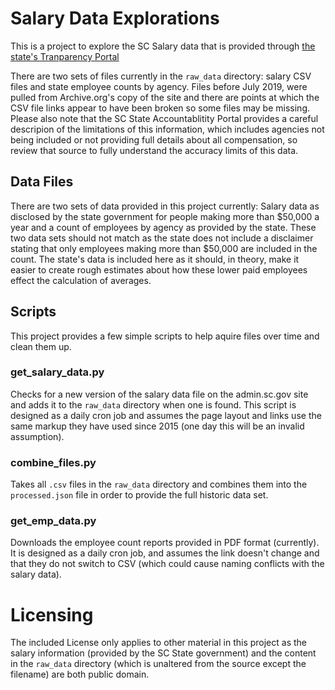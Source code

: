 # Salary Data Explorations

This is a project to explore the SC Salary data that is provided through [the state's Tranparency Portal](https://www.admin.sc.gov/transparency/transparency-portal.)

There are two sets of files currently in the `raw_data` directory: salary CSV files and state employee counts by agency. Files before July 2019, were pulled from Archive.org's copy of the site and there are points at which the CSV file links appear to have been broken so some files may be missing. Please also note that the SC State Accountablitity Portal provides a careful descripion of the limitations of this information, which includes agencies not being included or not providing full details about all compensation, so review that source to fully understand the accuracy limits of this data.

## Data Files

There are two sets of data provided in this project currently: Salary data as disclosed by the state government for people making more than $50,000 a year and a count of employees by agency as provided by the state. These two data sets should not match as the state does not include a disclaimer stating that only employees making more than $50,000 are included in the count. The state's data is included here as it should, in theory, make it easier to create rough estimates about how these lower paid employees effect the calculation of averages.

## Scripts

This project provides a few simple scripts to help aquire files over time and clean them up.

### get_salary_data.py

Checks for a new version of the salary data file on the admin.sc.gov site and adds it to the `raw_data` directory when one is found. This script is designed as a daily cron job and assumes the page layout and links use the same markup they have used since 2015 (one day this will be an invalid assumption).

### combine_files.py

Takes all `.csv` files in the `raw_data` directory and combines them into the `processed.json` file in order to provide the full historic data set.

### get_emp_data.py

Downloads the employee count reports provided in PDF format (currently). It is designed as a daily cron job, and assumes the link doesn't change and that they do not switch to CSV (which could cause naming conflicts with the salary data).

# Licensing

The included License only applies to other material in this project as the salary information (provided by the SC State government) and the content in the `raw_data` directory (which is unaltered from the source except the filename) are both public domain.
